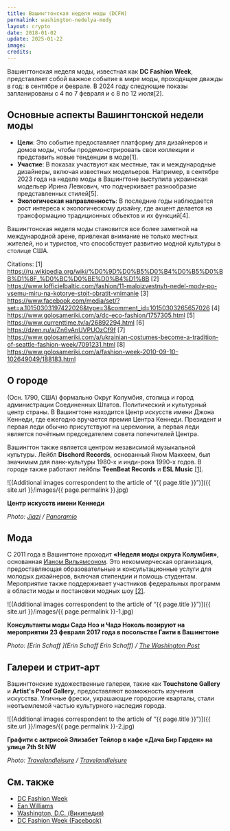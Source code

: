 ```yaml
---
title: Вашингтонская неделя моды (DCFW)
permalink: washington-nedelya-mody
layout: crypto
date: 2018-01-02
update: 2025-01-22
image:
credits:
---
```


Вашингтонская неделя моды, известная как **DC Fashion Week**, представляет собой важное событие в мире моды, проходящее дважды в год: в сентябре и феврале. В 2024 году следующие показы запланированы с 4 по 7 февраля и с 8 по 12 июля[2].

## Основные аспекты Вашингтонской недели моды

- **Цели**: Это событие предоставляет платформу для дизайнеров и домов моды, чтобы продемонстрировать свои коллекции и представить новые тенденции в моде[1].
- **Участие**: В показах участвуют как местные, так и международные дизайнеры, включая известных модельеров. Например, в сентябре 2023 года на неделе моды в Вашингтоне выступила украинская модельер Ирина Левкович, что подчеркивает разнообразие представленных стилей[5].
- **Экологическая направленность**: В последние годы наблюдается рост интереса к экологическому дизайну, где акцент делается на трансформацию традиционных объектов и их функций[4].

Вашингтонская неделя моды становится все более заметной на международной арене, привлекая внимание не только местных жителей, но и туристов, что способствует развитию модной культуры в столице США.

Citations:
[1] https://ru.wikipedia.org/wiki/%D0%9D%D0%B5%D0%B4%D0%B5%D0%BB%D1%8F_%D0%BC%D0%BE%D0%B4%D1%8B
[2] https://www.lofficielbaltic.com/fashion/11-maloizvestnyh-nedel-mody-po-vsemu-miru-na-kotorye-stoit-obratit-vnimanie
[3] https://www.facebook.com/media/set/?set=a.10150303197422026&type=3&comment_id=10150303265657026
[4] https://www.golosameriki.com/a/dc-eco-fashion/1757305.html
[5] https://www.currenttime.tv/a/26892294.html
[6] https://dzen.ru/a/Zn6vAnUVPUOzCf9f
[7] https://www.golosameriki.com/a/ukrainian-costumes-become-a-tradition-of-seattle-fashion-week/7091231.html
[8] https://www.golosameriki.com/a/fashion-week-2010-09-10-102649049/188183.html

## О городе

(Осн. 1790, США) формально Округ Колумбия, столица и город администрации Соединенных Штатов. Политический и культурный центр страны. В Вашингтоне находится Центр искусств имени Джона Кеннеди, где ежегодно вручается премия Центра Кеннеди. Президент и первая леди обычно присутствуют на церемонии, а первая леди является почётным председателем совета попечителей Центра.

Вашингтон также является центром независимой музыкальной культуры. Лейбл **Dischord Records**, основанный Яном Маккеем, был значимым для панк-культуры 1980-х и инди-рока 1990-х годов. В городе также работают лейблы **TeenBeat Records** и **ESL Music** <span id="a1">[\[1\]](#f1)</span>.

![(Additional images correspondent to the article of “{{ page.title }}”)]({{ site.url }}/images/{{ page.permalink }}.jpg)

**Центр искусств имени Кеннеди**

*Photo: [Jiazi](jiazi) / [Panoramio ](jiazi)*

## Мода

С 2011 года в Вашингтоне проходит **«Неделя моды округа Колумбия»**, основанная [Ианом Вильямсоном](williams-ean). Это некоммерческая организация, предоставляющая образовательные и консультационные услуги для молодых дизайнеров, включая стипендии и помощь студентам. Мероприятие также поддерживает участников федеральных программ в области моды и постановки модных шоу <span id="a2">[\[2\]](#f2)</span>.

![(Additional images correspondent to the article of “{{ page.title }}”)]({{ site.url }}/images/{{ page.permalink }}-1.jpg)

**Консультанты моды Садэ Ноэ и Чадэ Ноколь позируют на мероприятии 23 февраля 2017 года в посольстве Гаити в Вашингтоне**

*Photo: [Erin Schaff ](Erin Schaff Erin Schaff) / [The Washington Post](https://www.washingtonpost.com)*

## Галереи и стрит-арт

Вашингтонские художественные галереи, такие как **Touchstone Gallery** и **Artist's Proof Gallery**, предоставляют возможность изучения искусства. Уличные фрески, украшающие городские кварталы, стали неотъемлемой частью культурного наследия города.

![(Additional images correspondent to the article of “{{ page.title }}”)]({{ site.url }}/images/{{ page.permalink }}-2.jpg)

**Графити с актрисой Элизабет Тейлор в кафе «Дача Бир Гарден» на улице 7th St NW**

*Photo: [Travelandleisure](travelandleisure) / [Travelandleisure](travelandleisure)*

## См. также

+ [DC Fashion Week](dc-fachion-week)
+ [Ean Williams](williams-ean)
+ [Washington, D.C. (Википедия)](https://en.wikipedia.org/wiki/Washington,_D.C.)
+ [DC Fashion Week (Facebook)](https://www.facebook.com/dcfashionweek/)
